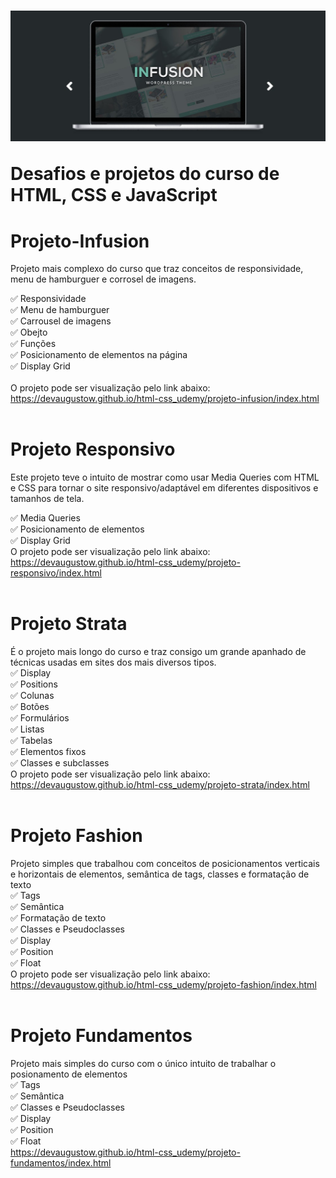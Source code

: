 <h1>
    <img src="imgReadme/img02.jpg"> 
    <p>Desafios e projetos do curso de HTML, CSS e JavaScript</p>
</h1>


# Projeto-Infusion

Projeto mais complexo do curso que traz conceitos de responsividade, menu de hamburguer e corrosel de imagens.<br>

✅ Responsividade<br>
✅ Menu de hamburguer<br>
✅ Carrousel de imagens<br>
✅ Obejto<br>
✅ Funções<br>
✅ Posicionamento de elementos na página<br>
✅ Display Grid<br><br>
O projeto pode ser visualização pelo link abaixo:<br>
https://devaugustow.github.io/html-css_udemy/projeto-infusion/index.html
<br><br>

# Projeto Responsivo

Este projeto teve o intuito de mostrar como usar Media Queries com HTML e CSS para tornar o site responsivo/adaptável em diferentes dispositivos e tamanhos de tela.<br>

✅ Media Queries<br>
✅ Posicionamento de elementos<br>
✅ Display Grid<br>
O projeto pode ser visualização pelo link abaixo:<br>
https://devaugustow.github.io/html-css_udemy/projeto-responsivo/index.html
<br><br>

# Projeto Strata

É o projeto mais longo do curso e traz consigo um grande apanhado de técnicas usadas em sites dos mais diversos tipos.<br>
✅ Display<br>
✅ Positions<br>
✅ Colunas<br>
✅ Botões<br>
✅ Formulários<br>
✅ Listas<br>
✅ Tabelas<br>
✅ Elementos fixos<br>
✅ Classes e subclasses<br>
O projeto pode ser visualização pelo link abaixo:<br>
https://devaugustow.github.io/html-css_udemy/projeto-strata/index.html
<br><br>

# Projeto Fashion

Projeto simples que trabalhou com conceitos de posicionamentos verticais e horizontais de elementos, semântica de tags, classes e formatação de texto<br>
✅ Tags<br>
✅ Semântica<br>
✅ Formatação de texto<br>
✅ Classes e Pseudoclasses<br>
✅ Display<br>
✅ Position<br>
✅ Float<br>
O projeto pode ser visualização pelo link abaixo:<br>
https://devaugustow.github.io/html-css_udemy/projeto-fashion/index.html
<br><br>

# Projeto Fundamentos

Projeto mais simples do curso com o único intuito de trabalhar o posionamento de elementos<br>
✅ Tags<br>
✅ Semântica<br>
✅ Classes e Pseudoclasses<br>
✅ Display<br>
✅ Position<br>
✅ Float<br>
https://devaugustow.github.io/html-css_udemy/projeto-fundamentos/index.html
<br><br>